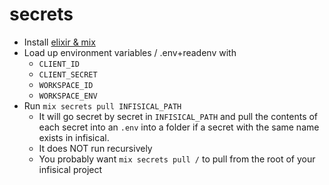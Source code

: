 # secrets
- Install [elixir & mix](https://elixir-lang.org/install.html)
- Load up environment variables / .env+readenv with
  - `CLIENT_ID`
  - `CLIENT_SECRET`
  - `WORKSPACE_ID`
  - `WORKSPACE_ENV`
- Run `mix secrets pull INFISICAL_PATH`
  - It will go secret by secret in `INFISICAL_PATH` and pull the contents of each secret into an `.env` into a folder if a secret with the same name exists in infisical.
  - It does NOT run recursively
  - You probably want `mix secrets pull /` to pull from the root of your infisical project
